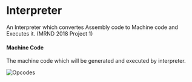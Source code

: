 # Interpreter
An Interpreter which convertes Assembly code to Machine code and Executes it. (MRND 2018 Project 1)

#### Machine Code

The machine code which will be generated and executed by interpreter.

![Opcodes](https://i.imgur.com/u5na7r3.png)
